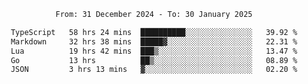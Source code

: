 <div align="center">
<p style="text-align: center;">
<!--START_SECTION:waka-->

```txt
From: 31 December 2024 - To: 30 January 2025

TypeScript   58 hrs 24 mins  ██████████░░░░░░░░░░░░░░░   39.92 %
Markdown     32 hrs 38 mins  █████▓░░░░░░░░░░░░░░░░░░░   22.31 %
Lua          19 hrs 42 mins  ███▒░░░░░░░░░░░░░░░░░░░░░   13.47 %
Go           13 hrs          ██▒░░░░░░░░░░░░░░░░░░░░░░   08.89 %
JSON         3 hrs 13 mins   ▓░░░░░░░░░░░░░░░░░░░░░░░░   02.20 %
```

<!--END_SECTION:waka-->
</p>
</div>
